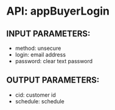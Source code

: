 # API: appBuyerLogin




## INPUT PARAMETERS: ##
  * method: unsecure
  * login: email address
  * password: clear text password

## OUTPUT PARAMETERS: ##
  * cid: customer id
  * schedule: schedule
